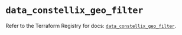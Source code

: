 # `data_constellix_geo_filter`

Refer to the Terraform Registry for docs: [`data_constellix_geo_filter`](https://registry.terraform.io/providers/constellix/constellix/0.4.6/docs/data-sources/geo_filter).

